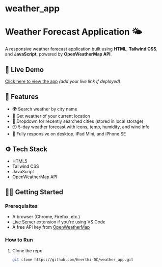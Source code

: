 # weather_app
# Weather Forecast Application 🌤️

A responsive weather forecast application built using **HTML**, **Tailwind CSS**, and **JavaScript**, powered by **OpenWeatherMap API**.

## 🔗 Live Demo
[Click here to view the app](#) _(add your live link if deployed)_

## 📌 Features
- 🌍 Search weather by city name
- 📍 Get weather of your current location
- 🔁 Dropdown for recently searched cities (stored in local storage)
- 🕔 5-day weather forecast with icons, temp, humidity, and wind info
- 📱 Fully responsive on desktop, iPad Mini, and iPhone SE

## ⚙️ Tech Stack
- HTML5
- Tailwind CSS
- JavaScript
- OpenWeatherMap API

## 🧑‍💻 Getting Started

### Prerequisites
- A browser (Chrome, Firefox, etc.)
- [Live Server](https://marketplace.visualstudio.com/items?itemName=ritwickdey.LiveServer) extension if you're using VS Code
- A free API key from [OpenWeatherMap](https://openweathermap.org/api)

### How to Run
1. Clone the repo:
   ```bash
   git clone https://github.com/Keerthi-DC/weather_app.git
